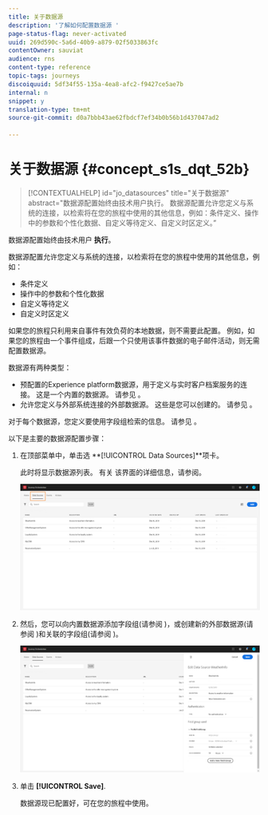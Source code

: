 ```yaml
---
title: 关于数据源
description: '了解如何配置数据源 '
page-status-flag: never-activated
uuid: 269d590c-5a6d-40b9-a879-02f5033863fc
contentOwner: sauviat
audience: rns
content-type: reference
topic-tags: journeys
discoiquuid: 5df34f55-135a-4ea8-afc2-f9427ce5ae7b
internal: n
snippet: y
translation-type: tm+mt
source-git-commit: d0a7bbb43ae62fbdcf7ef34b0b56b1d437047ad2

---
```



# 关于数据源 {#concept_s1s_dqt_52b}

>[!CONTEXTUALHELP]
>id=&quot;jo_datasources&quot;
>title=&quot;关于数据源&quot;
>abstract=&quot;数据源配置始终由技术用户执行。 数据源配置允许您定义与系统的连接，以检索将在您的旅程中使用的其他信息，例如：条件定义、操作中的参数和个性化数据、自定义等待定义、自定义时区定义。”

数据源配置始终由技术用户 **执行**。

数据源配置允许您定义与系统的连接，以检索将在您的旅程中使用的其他信息，例如：

* 条件定义
* 操作中的参数和个性化数据
* 自定义等待定义
* 自定义时区定义

如果您的旅程只利用来自事件有效负荷的本地数据，则不需要此配置。 例如，如果您的旅程由一个事件组成，后跟一个只使用该事件数据的电子邮件活动，则无需配置数据源。

数据源有两种类型：

* 预配置的Experience platform数据源，用于定义与实时客户档案服务的连接。 这是一个内置的数据源。 请参见 [](../datasource/adobe-experience-platform-data-source.md)。
* 允许您定义与外部系统连接的外部数据源。 这些是您可以创建的。 请参见 [](../datasource/external-data-sources.md)。

对于每个数据源，您定义要使用字段组检索的信息。 请参见 [](../datasource/field-groups.md)。

以下是主要的数据源配置步骤：

1. 在顶部菜单中，单击选 **[!UICONTROL Data Sources]**项卡。

   此时将显示数据源列表。 有关 [](../about/user-interface.md) 该界面的详细信息，请参阅。

   ![](../assets/journey18.png)

1. 然后，您可以向内置数据源添加字段组(请参阅 [](../datasource/adobe-experience-platform-data-source.md))，或创建新的外部数据源(请参阅 [](../datasource/external-data-sources.md))和关联的字段组(请参阅 [](../datasource/field-groups.md))。

   ![](../assets/journey23.png)

1. 单击 **[!UICONTROL Save]**.

   数据源现已配置好，可在您的旅程中使用。
